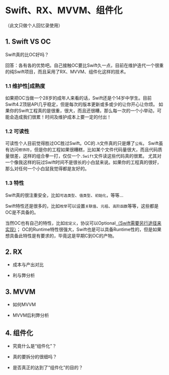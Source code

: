 # Swift、RX、MVVM、组件化

（此文只做个人回忆录使用）

## 1. Swift VS OC

Swift真的比OC好吗？

回答：各有各的优势吧。自己接触OC要比Swift久一点，目前在维护迭代一个很重的纯Swift项目，而且采用了RX、MVVM、组件化这样的技术。

### 1.1 维护性|成熟度

如果把OC当做一个28岁的成年人来看的话，Swift还是个14岁中学生。目前Swift4.2顶层API几乎稳定，但是每次的版本更新或多或少的让你开心让你烦。
如果你的Swift工程真的是很重，很大，而且还很糟，那么每一次的一个小举动，可能会造成我们很累！时间及维护成本上要一定的付出！

### 1.2 可读性

可读性个人目前觉得胜过OC胜过Swift。OC的`.h`文件真的只是爆了`公有`。
Swift虽有访问`修饰符`，但是你的工程如果很糟糕，比如某个文件代码量很大，而且代码质量很差，这样的组合拳一打，仅仅一个`.Swift`文件读这些代码真的很累。
尤其对一个像我这样的玩过Swift时间不是很长的小白鼠来说。如果你的工程真的很好，那么对任何一个小白鼠我觉得都是友好的。

### 1.3 特性

Swift真的很注重安全，比如`可选类型`、`值类型`、`初始化`，等等...

Swift特性还是很多的，比如`枚举`可以设置`关联值`、`元祖`、`高阶函数`等等，这些都是OC是不具备的。

当然OC也有自己的特性，比如`宏定义`，协议可以Optional[（Swift需要另行途径来实现）][swift-delegates]；
OC的Runtime特性很强大，Swift也是可以具备Runtime性的，但是如果想具备此特性是有要求的，毕竟这是早期C到OC的产物。

## 2. RX

- 成本与产出对比

- 利与弊分析

## 3. MVVM

- 如何MVVM

- MVVM后利弊分析

## 4. 组件化

- 究竟什么是“组件化”？

- 真的要拆分的很细吗？

- 是否真正的达到了“组件化”的目的？


[swift-delegates]: https://useyourloaf.com/blog/quick-guide-to-swift-delegates/
